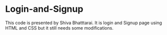 # Login-and-Signup
This code is presented by Shiva Bhatttarai. It is  login and Signup page using HTML and CSS but it still needs some modifications.
